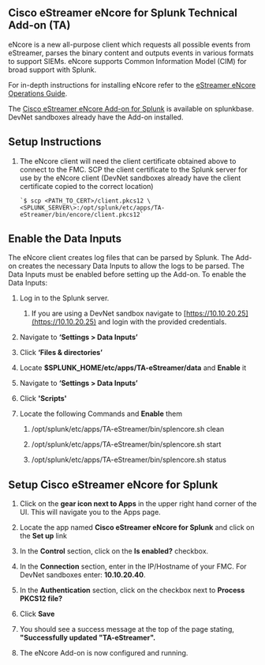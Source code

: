 ## Cisco eStreamer eNcore for Splunk Technical Add-on (TA)

eNcore is a new all-purpose client which requests all possible events from eStreamer, parses the binary content and outputs events in various formats to support SIEMs. eNcore supports Common Information Model (CIM) for broad support with Splunk.

For in-depth instructions for installing eNcore refer to the [eStreamer eNcore Operations Guide](https://supportforums.cisco.com/legacyfs/online/attachments/document/cisco_estreamer_end_user_license_agreement.pdf).

The [Cisco eStreamer eNcore Add-on for Splunk](https://splunkbase.splunk.com/app/3662/) is available on splunkbase.  DevNet sandboxes already have the Add-on installed.


## Setup Instructions

1.  The eNcore client will need the client certificate obtained above to connect to the FMC.  SCP the client certificate to the Splunk server for use by the eNcore client (DevNet sandboxes already have the client certificate copied to the correct location)

        `$ scp <PATH_TO_CERT>/client.pkcs12 \<SPLUNK_SERVER\>:/opt/splunk/etc/apps/TA-eStreamer/bin/encore/client.pkcs12`


## Enable the Data Inputs

The eNcore client creates log files that can be parsed by Splunk.  The Add-on creates the necessary Data Inputs to allow the logs to be parsed.  The Data Inputs must be enabled before setting up the Add-on.  To enable the Data Inputs:

1.  Log in to the Splunk server.

    1.  If you are using a DevNet sandbox navigate to [https://10.10.20.25](https://10.10.20.25) and login with the provided credentials.

2.  Navigate to **‘Settings \> Data Inputs’**

3.  Click **‘Files & directories’**

4.  Locate **$SPLUNK_HOME/etc/apps/TA-eStreamer/data** and **Enable** it

5.  Navigate to **‘Settings \> Data Inputs’**

6.  Click **'Scripts'**
 
7.  Locate the following Commands and **Enable** them
 
    1.  /opt/splunk/etc/apps/TA-eStreamer/bin/splencore.sh clean

    2.  /opt/splunk/etc/apps/TA-eStreamer/bin/splencore.sh start

    3.  /opt/splunk/etc/apps/TA-eStreamer/bin/splencore.sh status

## Setup Cisco eStreamer eNcore for Splunk

1.  Click on the **gear icon next to Apps** in the upper right hand corner of the UI. This will navigate you to the Apps page.

2.  Locate the app named **Cisco eStreamer eNcore for Splunk** and click on the **Set up** link

3.  In the **Control** section, click on the **Is enabled?** checkbox.

4.  In the **Connection** section, enter in the IP/Hostname of your FMC.  For DevNet sandboxes enter: **10.10.20.40**. 

5.  In the **Authentication** section, click on the checkbox next to **Process PKCS12 file?**

6.  Click **Save**

7.  You should see a success message at the top of the page stating, **"Successfully updated "TA-eStreamer".**

8.  The eNcore Add-on is now configured and running.
